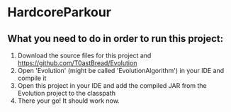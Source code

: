 # HardcoreParkour

## What you need to do in order to run this project:
1. Download the source files for this project and https://github.com/T0astBread/Evolution
2. Open 'Evolution' (might be called 'EvolutionAlgorithm') in your IDE and compile it
3. Open this project in your IDE and add the compiled JAR from the Evolution project to the classpath
4. There your go! It should work now.
